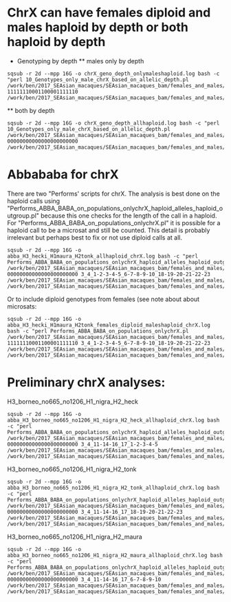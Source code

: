 # ChrX can have females diploid and males haploid by depth or both haploid by depth

* Genotyping by depth
** males only by depth
```
sqsub -r 2d --mpp 16G -o chrX_geno_depth_onlymaleshaploid.log bash -c "perl 10_Genotypes_only_male_chrX_based_on_allelic_depth.pl /work/ben/2017_SEAsian_macaques/SEAsian_macaques_bam/females_and_males/FandM_chrX_BSQR_jointgeno_allsites_filtered.vcf.gz 11111110001100001111110 /work/ben/2017_SEAsian_macaques/SEAsian_macaques_bam/females_and_males/FandM_chrX_BSQR_jointgeno_allsites_filtered_females_and_males_haploid.vcf.gz.tab"
```
** both by depth
```
sqsub -r 2d --mpp 16G -o chrX_geno_depth_allhaploid.log bash -c "perl 10_Genotypes_only_male_chrX_based_on_allelic_depth.pl /work/ben/2017_SEAsian_macaques/SEAsian_macaques_bam/females_and_males/FandM_chrX_BSQR_jointgeno_allsites_filtered.vcf.gz 00000000000000000000000 /work/ben/2017_SEAsian_macaques/SEAsian_macaques_bam/females_and_males/FandM_chrX_BSQR_jointgeno_allsites_filtered_allhaploid.vcf.gz.tab"
```

# Abbababa for chrX

There are two "Performs' scripts for chrX.  The analysis is best done on the haploid calls using "Performs_ABBA_BABA_on_populations_onlychrX_haploid_alleles_haploid_outgroup.pl" because this one checks for the length of the call in a haploid.  For "Performs_ABBA_BABA_on_populations_onlychrX.pl" it is possible for a haploid call to be a microsat and still be counted. This detail is probably irrelevant but perhaps best to fix or not use diploid calls at all.

```
sqsub -r 2d --mpp 16G -o abba_H3_hecki_H1maura_H2tonk_allhaploid_chrX.log bash -c "perl Performs_ABBA_BABA_on_populations_onlychrX_haploid_alleles_haploid_outgroup.pl  /work/ben/2017_SEAsian_macaques/SEAsian_macaques_bam/females_and_males/FandM_chrX_BSQR_jointgeno_allsites_filtered_allhaploid.vcf.gz.tab 00000000000000000000000 3_4_1-2-3-4-5_6-7-8-9-10_18-19-20-21-22-23 /work/ben/2017_SEAsian_macaques/SEAsian_macaques_bam/females_and_males/H3_hecki_H1_maura_H2_tonk_allhaploid_chrX.abbababa /work/ben/2017_SEAsian_macaques/SEAsian_macaques_bam/females_and_males/H3_hecki_H1_maura_H2_tonk_allhaploid_chrX.stats"
```
Or to include diploid genotypes from females (see note about about microsats:

```
sqsub -r 2d --mpp 16G -o abba_H3_hecki_H1maura_H2tonk_females_diploid_maleshaploid_chrX.log bash -c "perl Performs_ABBA_BABA_on_populations_onlychrX.pl /work/ben/2017_SEAsian_macaques/SEAsian_macaques_bam/females_and_males/FandM_chrX_BSQR_jointgeno_allsites_filtered_females_and_males_haploid.vcf.gz.tab 11111110001100001111110 3_4_1-2-3-4-5_6-7-8-9-10_18-19-20-21-22-23 /work/ben/2017_SEAsian_macaques/SEAsian_macaques_bam/females_and_males/H3_hecki_H1_maura_H2_tonk_females_diploid_maleshaploid_chrX.abbababa /work/ben/2017_SEAsian_macaques/SEAsian_macaques_bam/females_and_males/H3_hecki_H1_maura_H2_tonk_females_diploid_maleshaploid_chrX.stats"
```
# Preliminary chrX analyses:
H3_borneo_no665_no1206_H1_nigra_H2_heck
```
sqsub -r 2d --mpp 16G -o abba_H3_borneo_no665_no1206_H1_nigra_H2_heck_allhaploid_chrX.log bash -c "perl Performs_ABBA_BABA_on_populations_onlychrX_haploid_alleles_haploid_outgroup.pl  /work/ben/2017_SEAsian_macaques/SEAsian_macaques_bam/females_and_males/FandM_chrX_BSQR_jointgeno_allsites_filtered_allhaploid.vcf.gz.tab 00000000000000000000000 3_4_11-14-16_17_1-2-3-4-5 /work/ben/2017_SEAsian_macaques/SEAsian_macaques_bam/females_and_males/H3_borneo_no665_no1206_H1_nigra_H2_heck_allhaploid_chrX.abbababa /work/ben/2017_SEAsian_macaques/SEAsian_macaques_bam/females_and_males/H3_borneo_no665_no1206_H1_nigra_H2_heck_allhaploid_chrX.stats"
```
H3_borneo_no665_no1206_H1_nigra_H2_tonk
```
sqsub -r 2d --mpp 16G -o abba_H3_borneo_no665_no1206_H1_nigra_H2_tonk_allhaploid_chrX.log bash -c "perl Performs_ABBA_BABA_on_populations_onlychrX_haploid_alleles_haploid_outgroup.pl  /work/ben/2017_SEAsian_macaques/SEAsian_macaques_bam/females_and_males/FandM_chrX_BSQR_jointgeno_allsites_filtered_allhaploid.vcf.gz.tab 00000000000000000000000 3_4_11-14-16_17_18-19-20-21-22-23 /work/ben/2017_SEAsian_macaques/SEAsian_macaques_bam/females_and_males/H3_borneo_no665_no1206_H1_nigra_H2_tonk_allhaploid_chrX.abbababa /work/ben/2017_SEAsian_macaques/SEAsian_macaques_bam/females_and_males/H3_borneo_no665_no1206_H1_nigra_H2_tonk_allhaploid_chrX.stats"
```
H3_borneo_no665_no1206_H1_nigra_H2_maura
```
sqsub -r 2d --mpp 16G -o abba_H3_borneo_no665_no1206_H1_nigra_H2_maura_allhaploid_chrX.log bash -c "perl Performs_ABBA_BABA_on_populations_onlychrX_haploid_alleles_haploid_outgroup.pl  /work/ben/2017_SEAsian_macaques/SEAsian_macaques_bam/females_and_males/FandM_chrX_BSQR_jointgeno_allsites_filtered_allhaploid.vcf.gz.tab 00000000000000000000000 3_4_11-14-16_17_6-7-8-9-10 /work/ben/2017_SEAsian_macaques/SEAsian_macaques_bam/females_and_males/H3_borneo_no665_no1206_H1_nigra_H2_maura_allhaploid_chrX.abbababa /work/ben/2017_SEAsian_macaques/SEAsian_macaques_bam/females_and_males/H3_borneo_no665_no1206_H1_nigra_H2_maura_allhaploid_chrX.stats"
```

